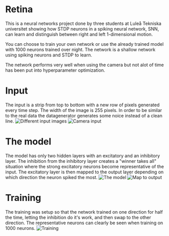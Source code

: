 # Retina
This is a neural networks project done by three students at Luleå Tekniska universitet showing how STDP neurons in a spiking neural network, SNN, can learn and distinguish between right and left 1-dimensional motion.

You can choose to train your own network or use the already trained model with 1000 neurons trained over night.
The network is a shallow network using spiking neurons and STDP to learn.

The network performs very well when using the camera but not alot of time has been put into hyperparameter optimization.

# Input
The input is a strip from top to bottom with a new row of pixels generated every time step. The width of the image is 255 pixels. In order to be similar to the real data the datagenerator generates some noice instead of a clean line.
![Different input images](https://i.imgur.com/AZnBM07.png)
![Camera input](https://i.imgur.com/i6L4CXd.png)

# The model
The model has only two hidden layers with an excitatory and an inhibitory layer. The inhibition from the inhibitory layer creates a "winner takes all" situation where the strong excitatory neurons become representative of the input. The excitatory layer is then mapped to the output layer depending on which direction the neuron spiked the most.
![The model](https://i.imgur.com/83vFbpa.png)
![Map to output](https://i.imgur.com/9Vmnlug.png)

# Training
The training was setup so that the network trained on one direction for half the time, letting the inhibition do it's work, and then swap to the other direction. The representative neurons can clearly be seen when training on 1000 neurons.
![Training](https://i.imgur.com/fafNuZi.png)
